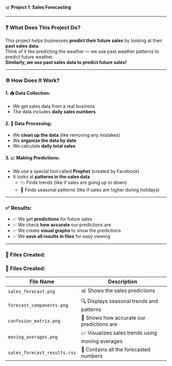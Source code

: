 📊 **Project 1: Sales Forecasting**

---

### ❓ What Does This Project Do?

This project helps businesses **predict their future sales** by looking at their **past sales data**.  
Think of it like predicting the weather — we use past weather patterns to predict future weather.  
**Similarly, we use past sales data to predict future sales!**

---

### ⚙️ How Does It Work?

#### 1. 📥 Data Collection:
- We get sales data from a real business
- The data includes **daily sales numbers**

#### 2. 🧹 Data Processing:
- We **clean up the data** (like removing any mistakes)
- We **organize the data by date**
- We calculate **daily total sales**

#### 3. 📈 Making Predictions:
- We use a special tool called **Prophet** (created by Facebook)
- It looks at **patterns in the sales data**
  - 📉 Finds trends (like if sales are going up or down)
  - 🎄 Finds seasonal patterns (like if sales are higher during holidays)

---

### ✅ Results:

- ✅ We get **predictions** for future sales
- ✅ We check **how accurate** our predictions are
- ✅ We create **visual graphs** to show the predictions
- ✅ We **save all results in files** for easy viewing

---

### 📂 Files Created:
### 📂 Files Created:

| File Name                  | Description                                  |
|----------------------------|----------------------------------------------|
| `sales_forecast.png`        | 📊 Shows the sales predictions               |
| `forecast_components.png`   | 🔍 Displays seasonal trends and patterns     |
| `confusion_matrix.png`      | 📘 Shows how accurate our predictions are    |
| `moving_averages.png`       | 📈 Visualizes sales trends using moving averages |
| `sales_forecast_results.csv`| 📄 Contains all the forecasted numbers       |
